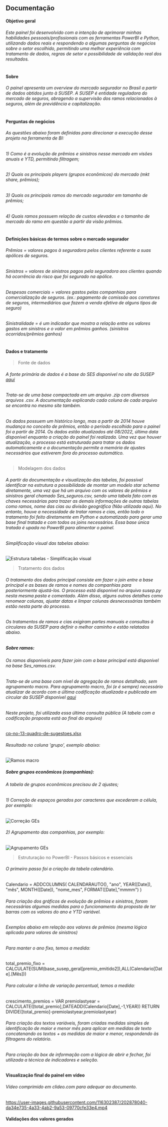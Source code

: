 ## Documentação

#### Objetivo geral

###### Este painel foi desenvolvido com a intenção de aprimorar minhas habilidades pessoais/profissionais com as ferramentas PowerBI e Python, utilizando dados reais e respondendo a algumas perguntas de negócios sobre o setor escolhido, permitindo uma melhor experiência com tratamento de dados, regras de setor e possibilidade de validação real dos resultados.

#
#### Sobre

###### O painel apresenta um overview do mercado segurador no Brasil a partir de dados obtidos junto à SUSEP. A SUSEP é entidade reguladora do mercado de seguros, abragendo a supervisão dos ramos relacionados à seguros, além de previdência e capitalização.

#
#### Perguntas de negócios

###### As questões abaixo foram definidas para direcionar a execução desse projeto na ferramenta de BI:
###### 1) Como é a evolução de prêmios e sinistros nesse mercado em visões anuais e YTD, permitindo filtragem;
###### 2) Quais os principais players (grupos econômicos) do mercado (mkt share, prêmios);
###### 3) Quais os principais ramos do mercado segurador em tamanho de prêmios;
###### 4) Quais ramos possuem relação de custos elevadas e o tamanho de mercado do ramo em questão a partir da visão prêmios.

#
#### Definições básicas de termos sobre o mercado segurador 

###### Prêmios = valores pagos à seguradora pelos clientes referente a suas apólices de seguros.
###### Sinistros = valores de sinistros pagos pela seguradora aos clientes quando há ocorrência do risco que foi segurado na apólice.
###### Despesas comerciais = valores gastos pelas companhias para comercialização de seguros. (ex.: pagamento de comissão aos corretores de seguros, intermediários que fazem a venda efetiva de alguns tipos de seguro)
###### Sinistralidade = é um indicador que mostra a relação entre os valores gastos em sinistros e o valor em prêmios ganhos. (sinistros ocorridos/prêmios ganhos)

#
#### Dados e tratamento

> Fonte de dados
###### A fonte primária de dados é a base do SES disponível no site da SUSEP [aqui](http://www2.susep.gov.br/menuestatistica/ses/principal.aspx)
###### Trata-se de uma base compactada em um arquivo .zip com diversos arquivos .csv. A documentação explicando cada coluna de cada arquivo se encontra no mesmo site também.
###### Os dados possuem um histórico longo, mas a partir de 2014 houve mudança no conceito de prêmios, então o período escolhido para o painel foi a partir de 2014. Os dados estão atualizados até 08/2022, última data disponível enquanto a criação do painel foi realizada. Uma vez que houver atualização, o processo está estruturado para tratar os dados automaticamente e a documentação permite a memória de ajustes necessários que estiverem fora do processo automático.

> Modelagem dos dados
###### A partir da documentação e visualização das tabelas, foi possível identificar na estrutura a possibilidade de montar um modelo star schema diretamente, uma vez que há um arquivo com os valores de prêmios e sinistros geral chamado Ses_seguros.csv, sendo uma tabela fato com as chaves necessárias para trazer as demais informações de outras tabelas como ramos, nome das cias ou divisão geográfica (Não utilizada aqui). No entanto, houve a necessidade de tratar ramos e cias, então todo o tratamento foi feito diretamente em Python e automatizado para gerar uma base final tratada e com todos os joins necessários. Essa base única tratada é upada no PowerBI para alimentar o painel.
###### Simplificação visual das tabelas abaixo:
![Estrutura tabelas - Simplificação visual](https://user-images.githubusercontent.com/116302387/203181986-75b11e1b-56cf-47b6-8c68-b1b2d834aeb4.PNG)

> Tratamento dos dados
###### O tratamento dos dados principal consiste em fazer o join entre a base principal e as bases de ramos e nomes da companhias para posteriormente ajustá-los. O processo está disponível no arquivo susep.py nesta mesma pasta e comentado. Além disso, alguns outros detalhes como renomear colunas, ajustar datas e limpar colunas desnecessárias também estão nesta parte do processo.
###### Os tratamentos de ramos e cias exigiram partes manuais e consultas à circulares da SUSEP para definir o melhor caminho e estão relatados abaixo.

##### Sobre ramos:
###### Os ramos disponíveis para fazer join com a base principal está disponível na base Ses_ramos.csv.
###### Trata-se de uma base com nível de agregação de ramos detalhado, sem agrupamento macro. Para agrupamento macro, foi (e é sempre) necessário atualizar de acordo com a última codificação atualizada e publicada em circular da SUSEP disponível [aqui](https://www.gov.br/susep/pt-br/documentos-e-publicacoes/normativos/pasta-de-normas-em-consulta-publica/consultas-publicas-passadas)
###### Neste projeto, foi utilizada essa última consulta pública (A tabela com a codificação proposta está ao final do arquivo)
[cp-no-13-quadro-de-sugestoes.xlsx](https://github.com/mssunaga/projetos-powerbi/files/10048271/cp-no-13-quadro-de-sugestoes.xlsx)
###### Resultado na coluna 'grupo', exemplo abaixo:
![Ramos macro](https://user-images.githubusercontent.com/116302387/203199155-40aeb5ab-aa12-4787-9cd1-ca7dd308db53.PNG)


##### Sobre grupos econômicos (companhias):
###### A tabela de grupos econômicos precisou de 2 ajustes;
###### 1) Correção de espaços gerados por caracteres que excederam a célula, por exemplo: 
![Correção GEs](https://user-images.githubusercontent.com/116302387/203184327-1833aa5f-2996-44e5-9adf-c21d2cadcfa1.PNG)

###### 2) Agrupamento das companhias, por exemplo: 
![Agrupamento GEs](https://user-images.githubusercontent.com/116302387/203198912-62f533a7-8e4b-42df-a528-4b14610add15.PNG)

> Estruturação no PowerBI - Passos básicos e essenciais
###### O primeiro passo foi a criação da tabela calendário.
Calendario = 
ADDCOLUMNS(
    CALENDARAUTO(),
    "ano", YEAR([Date]),
    "mês", MONTH([Date]),
    "nome_mes", FORMAT([Date],"mmmm")
)
###### Para criação dos gráficos de evolução de prêmios e sinistros, foram necessárias algumas medidas para o funcionamento da proposta de ter barras com os valores do ano e YTD variável.
###### Exemplos abaixo em relação aos valores de prêmios (mesma lógica aplicada para valores de sinistros)
###### Para manter o ano fixo, temos a medida: 
total_premio_fixo = CALCULATE(SUM(base_susep_geral[premio_emitido2]),ALL(Calendario[Date].[Mês])) 
###### Para calcular a linha de variação percentual, temos a medida: 
crescimento_premios = 
VAR premiolastyear =
    CALCULATE([total_premio],DATEADD(Calendario[Date],-1,YEAR))
RETURN
    DIVIDE([total_premio]-premiolastyear,premiolastyear)

###### Para criação dos textos variáveis, foram criadas medidas simples de identificação de maior e menor mês para aplicar em medidas de texto concatenando os textos + as medidas de maior e menor, respondendo às filtragens do relatório.

###### Para criação do box de informação com a lógica de abrir e fechar, foi utilizada a técnica de indicadores e seleção.


#### Visualização final do painel em vídeo
###### Vídeo comprimido em clideo.com para adequar ao documento.
https://user-images.githubusercontent.com/116302387/202878040-da34e735-4a33-4ab2-9a53-09770cfe33e4.mp4


#### Validações dos valores gerados






